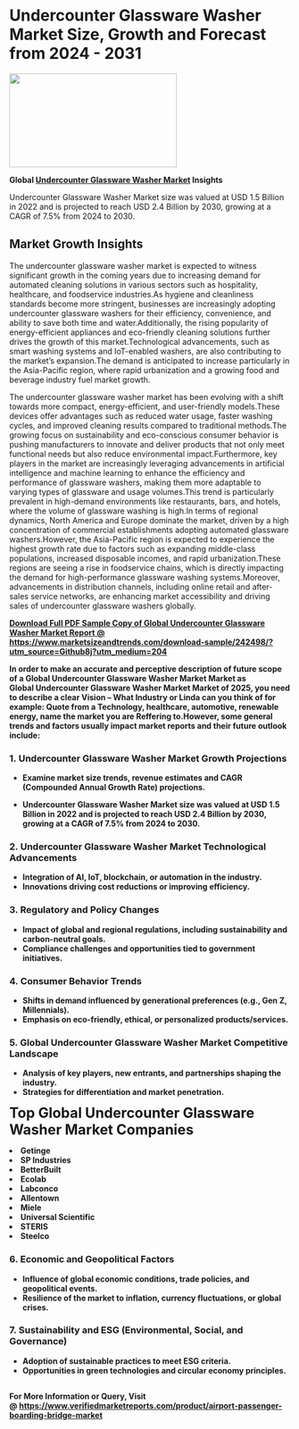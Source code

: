 <H1>Undercounter Glassware Washer Market Size, Growth and Forecast from 2024 - 2031</H1><img class="aligncenter size-medium wp-image-584254" src="https://thirdeyenews.in/wp-content/uploads/2024/09/Global-Market-Research-300x168.jpeg" alt="" width="300" height="168" /><p><strong>Global&nbsp;<a href="https://www.marketsizeandtrends.com/download-sample/242498/?utm_source=Github8j?utm_medium=204">Undercounter Glassware Washer Market</a> Insights</strong></p><p>Undercounter Glassware Washer Market size was valued at USD 1.5 Billion in 2022 and is projected to reach USD 2.4 Billion by 2030, growing at a CAGR of 7.5% from 2024 to 2030.</p><p><h2>Market Growth Insights</h2> <p>The undercounter glassware washer market is expected to witness significant growth in the coming years due to increasing demand for automated cleaning solutions in various sectors such as hospitality, healthcare, and foodservice industries.As hygiene and cleanliness standards become more stringent, businesses are increasingly adopting undercounter glassware washers for their efficiency, convenience, and ability to save both time and water.Additionally, the rising popularity of energy-efficient appliances and eco-friendly cleaning solutions further drives the growth of this market.Technological advancements, such as smart washing systems and IoT-enabled washers, are also contributing to the market’s expansion.The demand is anticipated to increase particularly in the Asia-Pacific region, where rapid urbanization and a growing food and beverage industry fuel market growth.</p> <p><strong><a href="download_link_here"></a></strong></p> <p>The undercounter glassware washer market has been evolving with a shift towards more compact, energy-efficient, and user-friendly models.These devices offer advantages such as reduced water usage, faster washing cycles, and improved cleaning results compared to traditional methods.The growing focus on sustainability and eco-conscious consumer behavior is pushing manufacturers to innovate and deliver products that not only meet functional needs but also reduce environmental impact.Furthermore, key players in the market are increasingly leveraging advancements in artificial intelligence and machine learning to enhance the efficiency and performance of glassware washers, making them more adaptable to varying types of glassware and usage volumes.This trend is particularly prevalent in high-demand environments like restaurants, bars, and hotels, where the volume of glassware washing is high.In terms of regional dynamics, North America and Europe dominate the market, driven by a high concentration of commercial establishments adopting automated glassware washers.However, the Asia-Pacific region is expected to experience the highest growth rate due to factors such as expanding middle-class populations, increased disposable incomes, and rapid urbanization.These regions are seeing a rise in foodservice chains, which is directly impacting the demand for high-performance glassware washing systems.Moreover, advancements in distribution channels, including online retail and after-sales service networks, are enhancing market accessibility and driving sales of undercounter glassware washers globally.</p> <p><strong><a href="get_more_link_here"></p><p><span class=""><strong>Download Full PDF Sample Copy of Global Undercounter Glassware Washer Market Report</strong> @ <a href="https://www.marketsizeandtrends.com/download-sample/242498/?utm_source=Github8j?utm_medium=204" target="_blank">https://www.marketsizeandtrends.com/download-sample/242498/?utm_source=Github8j?utm_medium=204</a></span></p><p>In order to make an accurate and perceptive description of future scope of a Global&nbsp;Undercounter Glassware Washer Market Market as Global&nbsp;Undercounter Glassware Washer Market Market of 2025, you need to describe a clear Vision &ndash; What Industry or Linda can you think of for example: Quote from a Technology, healthcare, automotive, renewable energy, name the market you are Reffering to.However, some general trends and factors usually impact market reports and their future outlook include:</p><h3>1.&nbsp;<strong>Undercounter Glassware Washer Market Growth Projections</strong></h3><ul><li>Examine market size trends, revenue estimates and CAGR (Compounded Annual Growth Rate) projections.</li><li><p>Undercounter Glassware Washer Market size was valued at USD 1.5 Billion in 2022 and is projected to reach USD 2.4 Billion by 2030, growing at a CAGR of 7.5% from 2024 to 2030.</p></li></ul><h3>2.&nbsp;<strong>Undercounter Glassware Washer Market Technological Advancements</strong></h3><ul><li>Integration of AI, IoT, blockchain, or automation in the industry.</li><li>Innovations driving cost reductions or improving efficiency.</li></ul><h3>3.&nbsp;<strong>Regulatory and Policy Changes</strong></h3><ul><li>Impact of global and regional regulations, including sustainability and carbon-neutral goals.</li><li>Compliance challenges and opportunities tied to government initiatives.</li></ul><h3>4.&nbsp;<strong>Consumer Behavior Trends</strong></h3><ul><li>Shifts in demand influenced by generational preferences (e.g., Gen Z, Millennials).</li><li>Emphasis on eco-friendly, ethical, or personalized products/services.</li></ul><h3>5.&nbsp;<strong>Global Undercounter Glassware Washer Market Competitive Landscape</strong></h3><ul><li>Analysis of key players, new entrants, and partnerships shaping the industry.</li><li>Strategies for differentiation and market penetration.</li></ul><p data-pm-slice="1 1 []"><span style="color: inherit; font-family: inherit; font-size: 25px;">Top Global Undercounter Glassware Washer Market Companies</span></p><div class="" data-test-id=""><p><li>Getinge</li><li> SP Industries</li><li> BetterBuilt</li><li> Ecolab</li><li> Labconco</li><li> Allentown</li><li> Miele</li><li> Universal Scientific</li><li> STERIS</li><li> Steelco</li></p></div><h3>6.&nbsp;<strong>Economic and Geopolitical Factors</strong></h3><ul><li>Influence of global economic conditions, trade policies, and geopolitical events.</li><li>Resilience of the market to inflation, currency fluctuations, or global crises.</li></ul><h3>7.&nbsp;<strong>Sustainability and ESG (Environmental, Social, and Governance)</strong></h3><ul><li>Adoption of sustainable practices to meet ESG criteria.</li><li>Opportunities in green technologies and circular economy principles.</li></ul><h2><strong style="font-size: 14px;">For More Information or Query, Visit @&nbsp;</strong><a style="background-color: #ffffff; font-size: 14px;" href="https://www.marketsizeandtrends.com/report/undercounter-glassware-washer-market/" target="_blank">https://www.verifiedmarketreports.com/product/airport-passenger-boarding-bridge-market</a></h2>
